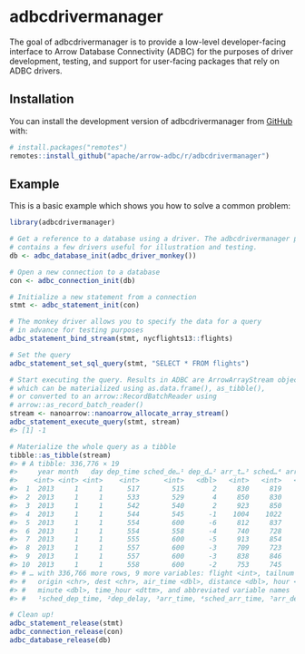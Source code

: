 
<!---
  Licensed to the Apache Software Foundation (ASF) under one
  or more contributor license agreements.  See the NOTICE file
  distributed with this work for additional information
  regarding copyright ownership.  The ASF licenses this file
  to you under the Apache License, Version 2.0 (the
  "License"); you may not use this file except in compliance
  with the License.  You may obtain a copy of the License at
    http://www.apache.org/licenses/LICENSE-2.0
  Unless required by applicable law or agreed to in writing,
  software distributed under the License is distributed on an
  "AS IS" BASIS, WITHOUT WARRANTIES OR CONDITIONS OF ANY
  KIND, either express or implied.  See the License for the
  specific language governing permissions and limitations
  under the License.
-->
<!-- README.md is generated from README.Rmd. Please edit that file -->

# adbcdrivermanager

<!-- badges: start -->
<!-- badges: end -->

The goal of adbcdrivermanager is to provide a low-level developer-facing
interface to Arrow Database Connectivity (ADBC) for the purposes of
driver development, testing, and support for user-facing packages that
rely on ADBC drivers.

## Installation

You can install the development version of adbcdrivermanager from
[GitHub](https://github.com/) with:

``` r
# install.packages("remotes")
remotes::install_github("apache/arrow-adbc/r/adbcdrivermanager")
```

## Example

This is a basic example which shows you how to solve a common problem:

``` r
library(adbcdrivermanager)

# Get a reference to a database using a driver. The adbcdrivermanager package
# contains a few drivers useful for illustration and testing.
db <- adbc_database_init(adbc_driver_monkey())

# Open a new connection to a database
con <- adbc_connection_init(db)

# Initialize a new statement from a connection
stmt <- adbc_statement_init(con)

# The monkey driver allows you to specify the data for a query
# in advance for testing purposes
adbc_statement_bind_stream(stmt, nycflights13::flights)

# Set the query
adbc_statement_set_sql_query(stmt, "SELECT * FROM flights")

# Start executing the query. Results in ADBC are ArrowArrayStream objects,
# which can be materialized using as.data.frame(), as_tibble(),
# or converted to an arrow::RecordBatchReader using
# arrow::as_record_batch_reader()
stream <- nanoarrow::nanoarrow_allocate_array_stream()
adbc_statement_execute_query(stmt, stream)
#> [1] -1

# Materialize the whole query as a tibble
tibble::as_tibble(stream)
#> # A tibble: 336,776 × 19
#>     year month   day dep_time sched_de…¹ dep_d…² arr_t…³ sched…⁴ arr_d…⁵ carrier
#>    <int> <int> <int>    <int>      <int>   <dbl>   <int>   <int>   <dbl> <chr>
#>  1  2013     1     1      517        515       2     830     819      11 UA
#>  2  2013     1     1      533        529       4     850     830      20 UA
#>  3  2013     1     1      542        540       2     923     850      33 AA
#>  4  2013     1     1      544        545      -1    1004    1022     -18 B6
#>  5  2013     1     1      554        600      -6     812     837     -25 DL
#>  6  2013     1     1      554        558      -4     740     728      12 UA
#>  7  2013     1     1      555        600      -5     913     854      19 B6
#>  8  2013     1     1      557        600      -3     709     723     -14 EV
#>  9  2013     1     1      557        600      -3     838     846      -8 B6
#> 10  2013     1     1      558        600      -2     753     745       8 AA
#> # … with 336,766 more rows, 9 more variables: flight <int>, tailnum <chr>,
#> #   origin <chr>, dest <chr>, air_time <dbl>, distance <dbl>, hour <dbl>,
#> #   minute <dbl>, time_hour <dttm>, and abbreviated variable names
#> #   ¹​sched_dep_time, ²​dep_delay, ³​arr_time, ⁴​sched_arr_time, ⁵​arr_delay

# Clean up!
adbc_statement_release(stmt)
adbc_connection_release(con)
adbc_database_release(db)
```

